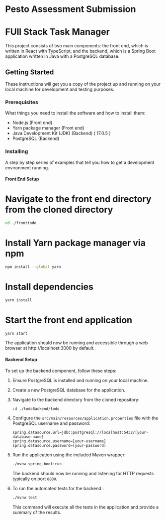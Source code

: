 # Pesto Assessment Submission

# FUll Stack Task Manager

This project consists of two main components: the front end, which is written in React with TypeScript, and the backend, which is a Spring Boot application written in Java with a PostgreSQL database.
## Getting Started

These instructions will get you a copy of the project up and running on your local machine for development and testing purposes.

### Prerequisites

What things you need to install the software and how to install them:

- Node.js (Front end)
- Yarn package manager (Front end)
- Java Development Kit (JDK) (Backend) ( 17.0.5 )
- PostgreSQL (Backend)

### Installing

A step by step series of examples that tell you how to get a development environment running.

#### Front End Setup

# Navigate to the front end directory from the cloned directory
```bash
cd ./fronttodo
```

# Install Yarn package manager via npm
```bash
npm install --global yarn
```

# Install dependencies
```bash
yarn install
```

# Start the front end application
```bash
yarn start
```

The application should now be running and accessible through a web browser at http://localhost:3000 by default.

#### Backend Setup

To set up the backend component, follow these steps:

1. Ensure PostgreSQL is installed and running on your local machine.

2. Create a new PostgreSQL database for the application.

3. Navigate to the backend directory from the cloned repository:
    ```bash
    cd ./todoBackend/todo
    ```

4. Configure the `src/main/resources/application.properties` file with the PostgreSQL username and password:
    ```properties
    spring.datasource.url=jdbc:postgresql://localhost:5432/[your-database-name]
    spring.datasource.username=[your-username]
    spring.datasource.password=[your-password]
    ```

5. Run the application using the included Maven wrapper:
    ```bash
    ./mvnw spring-boot:run
    ```
   The backend should now be running and listening for HTTP requests typically on port `8080`.



6. To run the automated tests for the backend :
   ```bash
   ./mvnw test
   ```
    This command will execute all the tests in the application and provide a summary of the results.  



